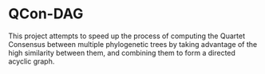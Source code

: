 # QCon-DAG

This project attempts to speed up the process of computing the Quartet Consensus between multiple phylogenetic trees by taking 
advantage of the high similarity between them, and combining them to form a directed acyclic graph.
